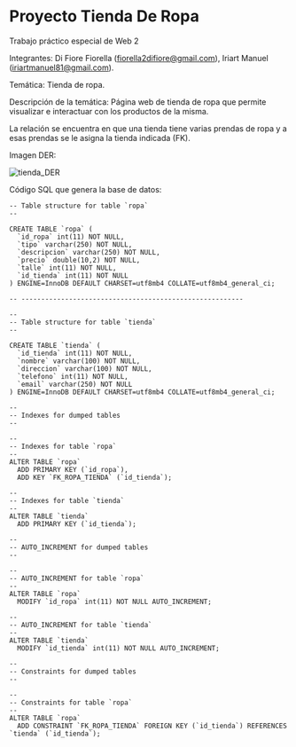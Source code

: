 # Proyecto Tienda De Ropa

Trabajo práctico especial de Web 2

Integrantes: Di Fiore Fiorella (fiorella2difiore@gmail.com), Iriart Manuel (iriartmanuel81@gmail.com).

Temática: Tienda de ropa.

Descripción de la temática: Página web de tienda de ropa que permite visualizar e interactuar con los productos de la misma.

La relación se encuentra en que una tienda tiene varias prendas de ropa y a esas prendas se le asigna la tienda indicada (FK).

Imagen DER:

![tienda_DER](https://github.com/fiorelladifiore/proyectoTiendaDeRopa/assets/166234882/dcec315e-769b-45e3-8d53-8cc23eb617d6)

Código SQL que genera la base de datos:
```
-- Table structure for table `ropa`
--

CREATE TABLE `ropa` (
  `id_ropa` int(11) NOT NULL,
  `tipo` varchar(250) NOT NULL,
  `descripcion` varchar(250) NOT NULL,
  `precio` double(10,2) NOT NULL,
  `talle` int(11) NOT NULL,
  `id_tienda` int(11) NOT NULL
) ENGINE=InnoDB DEFAULT CHARSET=utf8mb4 COLLATE=utf8mb4_general_ci;

-- --------------------------------------------------------

--
-- Table structure for table `tienda`
--

CREATE TABLE `tienda` (
  `id_tienda` int(11) NOT NULL,
  `nombre` varchar(100) NOT NULL,
  `direccion` varchar(100) NOT NULL,
  `telefono` int(11) NOT NULL,
  `email` varchar(250) NOT NULL
) ENGINE=InnoDB DEFAULT CHARSET=utf8mb4 COLLATE=utf8mb4_general_ci;

--
-- Indexes for dumped tables
--

--
-- Indexes for table `ropa`
--
ALTER TABLE `ropa`
  ADD PRIMARY KEY (`id_ropa`),
  ADD KEY `FK_ROPA_TIENDA` (`id_tienda`);

--
-- Indexes for table `tienda`
--
ALTER TABLE `tienda`
  ADD PRIMARY KEY (`id_tienda`);

--
-- AUTO_INCREMENT for dumped tables
--

--
-- AUTO_INCREMENT for table `ropa`
--
ALTER TABLE `ropa`
  MODIFY `id_ropa` int(11) NOT NULL AUTO_INCREMENT;

--
-- AUTO_INCREMENT for table `tienda`
--
ALTER TABLE `tienda`
  MODIFY `id_tienda` int(11) NOT NULL AUTO_INCREMENT;

--
-- Constraints for dumped tables
--

--
-- Constraints for table `ropa`
--
ALTER TABLE `ropa`
  ADD CONSTRAINT `FK_ROPA_TIENDA` FOREIGN KEY (`id_tienda`) REFERENCES `tienda` (`id_tienda`);
```
